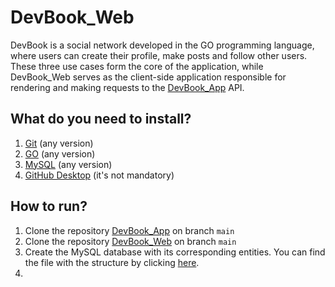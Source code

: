 # DevBook_Web
 
DevBook is a social network developed in the GO programming language, where users can create their profile, make posts and follow other users. These three use cases form the core of the application, while DevBook_Web serves as the client-side application responsible for rendering and making requests to the [DevBook_App](https://github.com/CarlosCezarDeSouzaGuaraldo/DevBook_App) API.

## What do you need to install?

1. [Git](https://git-scm.com/) (any version)
2. [GO](https://go.dev/) (any version)
3. [MySQL](https://www.mysql.com/) (any version)
4. [GitHub Desktop](https://desktop.github.com/) (it's not mandatory)

## How to run?

1. Clone the repository [DevBook_App](https://github.com/CarlosCezarDeSouzaGuaraldo/DevBook_App) on branch ```main```
2. Clone the repository [DevBook_Web](https://github.com/CarlosCezarDeSouzaGuaraldo/DevBook_Web) on branch ```main```
3. Create the MySQL database with its corresponding entities. You can find the file with the structure by clicking [here](https://github.com/CarlosCezarDeSouzaGuaraldo/DevBook_App/blob/master/sql/sql.sql).
4. 
